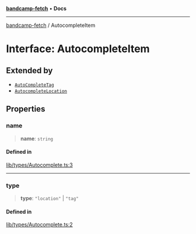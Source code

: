[**bandcamp-fetch**](../README.md) • **Docs**

***

[bandcamp-fetch](../README.md) / AutocompleteItem

# Interface: AutocompleteItem

## Extended by

- [`AutoCompleteTag`](AutoCompleteTag.md)
- [`AutocompleteLocation`](AutocompleteLocation.md)

## Properties

### name

> **name**: `string`

#### Defined in

[lib/types/Autocomplete.ts:3](https://github.com/patrickkfkan/bandcamp-fetch/blob/be622bf87b8ac66e98b356306b6a650b7972970c/src/lib/types/Autocomplete.ts#L3)

***

### type

> **type**: `"location"` \| `"tag"`

#### Defined in

[lib/types/Autocomplete.ts:2](https://github.com/patrickkfkan/bandcamp-fetch/blob/be622bf87b8ac66e98b356306b6a650b7972970c/src/lib/types/Autocomplete.ts#L2)
